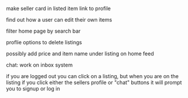 make seller card in listed item link to profile

find out how a user can edit their own items

filter home page by search bar

proflie options to delete listings

possibly add price and item name under listing on home feed

chat: work on inbox system

if you are logged out you can click on a listing, but when you are on the listing if you click either the sellers profile or "chat" buttons it will prompt you to signup or log in

